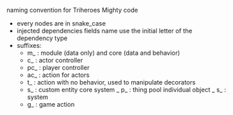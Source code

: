 naming convention for Triheroes Mighty code
- every nodes are in snake_case
- injected dependencies fields name use the initial letter of the dependency type
- suffixes:
    - m_ : module (data only) and core (data and behavior)
    - c_ : actor controller
    - pc_ : player controller
    - ac_ : action for actors
    - t_ : action with no behavior, used to manipulate decorators
    - s_ : custom entity core system
    _ p_ : thing pool individual object
    _ s_ : system
    - g_ : game action